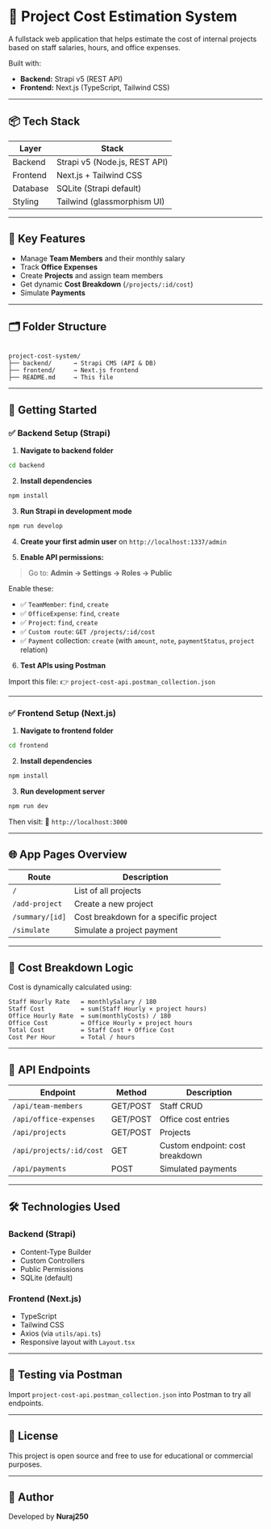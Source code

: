 # 💼 Project Cost Estimation System

A fullstack web application that helps estimate the cost of internal projects based on staff salaries, hours, and office expenses.

Built with:
- **Backend:** Strapi v5 (REST API)
- **Frontend:** Next.js (TypeScript, Tailwind CSS)

---

## 📦 Tech Stack

| Layer      | Stack                         |
|------------|-------------------------------|
| Backend    | Strapi v5 (Node.js, REST API) |
| Frontend   | Next.js + Tailwind CSS        |
| Database   | SQLite (Strapi default)       |
| Styling    | Tailwind (glassmorphism UI)   |

---

## 🧠 Key Features

- Manage **Team Members** and their monthly salary
- Track **Office Expenses**
- Create **Projects** and assign team members
- Get dynamic **Cost Breakdown** (`/projects/:id/cost`)
- Simulate **Payments**

---

## 🗂️ Folder Structure

```

project-cost-system/
├── backend/      → Strapi CMS (API & DB)
├── frontend/     → Next.js frontend
├── README.md     → This file

````

---

## 🚀 Getting Started

### ✅ Backend Setup (Strapi)

1. **Navigate to backend folder**
```bash
cd backend
````

2. **Install dependencies**

```bash
npm install
```

3. **Run Strapi in development mode**

```bash
npm run develop
```

4. **Create your first admin user** on `http://localhost:1337/admin`

5. **Enable API permissions:**

> Go to: **Admin → Settings → Roles → Public**

Enable these:

* ✅ `TeamMember`: `find`, `create`
* ✅ `OfficeExpense`: `find`, `create`
* ✅ `Project`: `find`, `create`
* ✅ `Custom route`: `GET /projects/:id/cost`
* ✅ `Payment` collection: `create` (with `amount`, `note`, `paymentStatus`, `project` relation)

6. **Test APIs using Postman**

Import this file:
👉 `project-cost-api.postman_collection.json`

---

### ✅ Frontend Setup (Next.js)

1. **Navigate to frontend folder**

```bash
cd frontend
```

2. **Install dependencies**

```bash
npm install
```

3. **Run development server**

```bash
npm run dev
```

Then visit:
📍 `http://localhost:3000`

---

## 🌐 App Pages Overview

| Route           | Description                           |
| --------------- | ------------------------------------- |
| `/`             | List of all projects                  |
| `/add-project`  | Create a new project                  |
| `/summary/[id]` | Cost breakdown for a specific project |
| `/simulate`     | Simulate a project payment            |

---

## 🧮 Cost Breakdown Logic

Cost is dynamically calculated using:

```
Staff Hourly Rate   = monthlySalary / 180
Staff Cost          = sum(Staff Hourly × project hours)
Office Hourly Rate  = sum(monthlyCosts) / 180
Office Cost         = Office Hourly × project hours
Total Cost          = Staff Cost + Office Cost
Cost Per Hour       = Total / hours
```

---

## 📁 API Endpoints

| Endpoint                 | Method   | Description                     |
| ------------------------ | -------- | ------------------------------- |
| `/api/team-members`      | GET/POST | Staff CRUD                      |
| `/api/office-expenses`   | GET/POST | Office cost entries             |
| `/api/projects`          | GET/POST | Projects                        |
| `/api/projects/:id/cost` | GET      | Custom endpoint: cost breakdown |
| `/api/payments`          | POST     | Simulated payments              |

---

## 🛠️ Technologies Used

### Backend (Strapi)

* Content-Type Builder
* Custom Controllers
* Public Permissions
* SQLite (default)

### Frontend (Next.js)

* TypeScript
* Tailwind CSS
* Axios (via `utils/api.ts`)
* Responsive layout with `Layout.tsx`

---

## 🧪 Testing via Postman

Import `project-cost-api.postman_collection.json` into Postman to try all endpoints.

---

## 📎 License

This project is open source and free to use for educational or commercial purposes.

---

## 🙌 Author

Developed by **Nuraj250**
